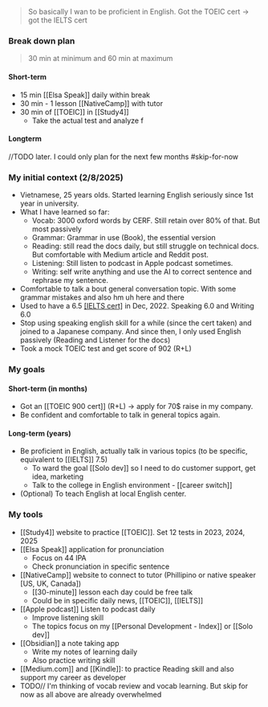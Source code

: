 > So basically I wan to be proficient in English.
> Got the TOEIC cert -> got the IELTS cert
### Break down plan
> 30 min at minimum and 60 min at maximum
#### Short-term
- 15 min [[Elsa Speak]] daily within break
- 30 min - 1 lesson [[NativeCamp]] with tutor
- 30 min of [[TOEIC]] in [[Study4]]
	- Take the actual test and analyze f
#### Longterm
//TODO later. I could only plan for the next few months #skip-for-now
### My initial context (2/8/2025)
- Vietnamese, 25 years olds. Started learning English seriously since 1st year in university.
- What I have learned so far:
	- Vocab: 3000 oxford words by CERF. Still retain over 80% of that. But most passively
	- Grammar: Grammar in use (Book), the essential version
	- Reading: still read the docs daily, but still struggle on technical docs. But comfortable with Medium article and Reddit post.
	- Listening: Still listen to podcast in Apple podcast sometimes.
	- Writing: self write anything and use the AI to correct sentence and rephrase my sentence.
- Comfortable to talk a bout general conversation topic. With some grammar mistakes and also hm uh here and there
- Used to have a 6.5 [[IELTS cert]](Academic) in Dec, 2022. Speaking 6.0 and Writing 6.0
- Stop using speaking english skill for a while (since the cert taken) and joined to a Japanese company. And since then, I only used English passively (Reading and Listener for the docs)
- Took a mock TOEIC test and get score of 902 (R+L)
### My goals
#### Short-term (in months)
- Got an [[TOEIC 900 cert]] (R+L) -> apply for 70$ raise in my company.
- Be confident and comfortable to talk in general topics again.
#### Long-term (years)
- Be proficient in English, actually talk in various topics (to be specific, equivalent to [[IELTS]] 7.5)
	- To ward the goal [[Solo dev]] so I need to do customer support, get idea, marketing
	- Talk to the college in English environment - [[career switch]]
- (Optional) To teach English at local English center.

### My tools
- [[Study4]] website to practice [[TOEIC]]. Set 12 tests in 2023, 2024, 2025
- [[Elsa Speak]] application for pronunciation
	- Focus on 44 IPA
	- Check pronunciation in specific sentence
- [[NativeCamp]] website to connect to tutor (Phillipino or native speaker [US, UK, Canada])
	- [[30-minute]] lesson each day could be free talk
	- Could be in specific daily news, [[TOEIC]], [[IELTS]]
- [[Apple podcast]] Listen to podcast daily
	- Improve listening skill
	- The topics focus on my [[Personal Development - Index]] or [[Solo dev]]
- [[Obsidian]] a note taking app
	- Write my notes of learning daily
	- Also practice writing skill
- [[Medium.com]] and [[Kindle]]: to practice Reading skill and also support my career as developer
- TODO// I'm thinking of vocab review and vocab learning. But skip for now as all above are already overwhelmed